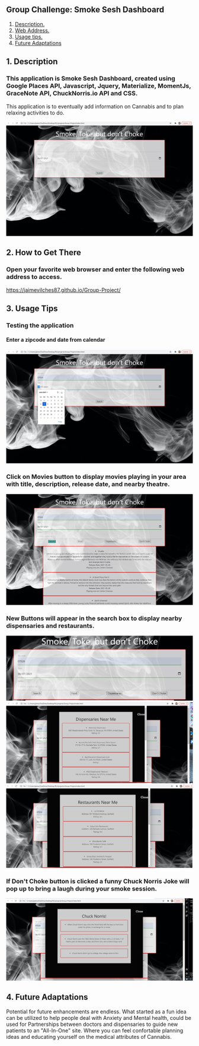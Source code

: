 ## Group Challenge: Smoke Sesh Dashboard

1. [ Description. ](#desc)
2. [ Web Address. ](#web-address)
3. [ Usage tips. ](#usage)
4. [ Future Adaptations ](#adaptations)

<a name="desc"></a>
## 1. Description

### This application is Smoke Sesh Dashboard, created using Google Places API, Javascript, Jquery, Materialize, MomentJs, GraceNote API, ChuckNorris.io API and CSS.

This application is to eventually add information on Cannabis and to plan relaxing activities to do.

![main-page](./assets/images/home.jpg)


<a name="web-address"></a>
## 2. How to Get There

### Open your favorite web browser and enter the following web address to access.

https://jaimevilches87.github.io/Group-Project/

<a name="usage"></a>
## 3. Usage Tips

### Testing the application

#### Enter a zipcode and date from calendar

![date-page](./assets/images/date.jpg)

### Click on Movies button to display movies playing in your area with title, description, release date, and nearby theatre.

![movie-page](./assets/images/movies.jpg)


### New Buttons will appear in the search box to display nearby dispensaries and restaurants.

![button-page](./assets/images/buttons.jpg)
![dispensary-page](./assets/images/dispensary.jpg)
![restaurant-page](./assets/images/restaurants.jpg)

### If Don't Choke button is clicked a funny Chuck Norris Joke will pop up to bring a laugh during your smoke session.

![chuck-page](./assets/images/chuck.jpg)

<a name="adaptations"></a>
## 4. Future Adaptations
Potential for future enhancements are endless. What started as a fun idea can be utilized to help people deal with Anxiety and Mental health, could be used for  Partnerships between doctors and dispensaries to guide new patients to an "All-In-One" site. Where you can feel confortable planning ideas and educating yourself on the medical attributes of Cannabis.
